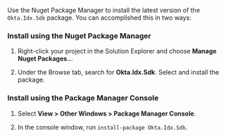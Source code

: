 Use the Nuget Package Manager to install the latest version of the `Okta.Idx.Sdk` package. You can accomplished this in two ways:

### Install using the Nuget Package Manager

1. Right-click your project in the Solution Explorer and choose **Manage Nuget Packages..**.

1. Under the Browse tab, search for **Okta.Idx.Sdk**. Select and install the package.

### Install using the Package Manager Console

1. Select **View > Other Windows > Package Manager Console**.

1. In the console window, run `install-package Okta.Idx.Sdk`.
